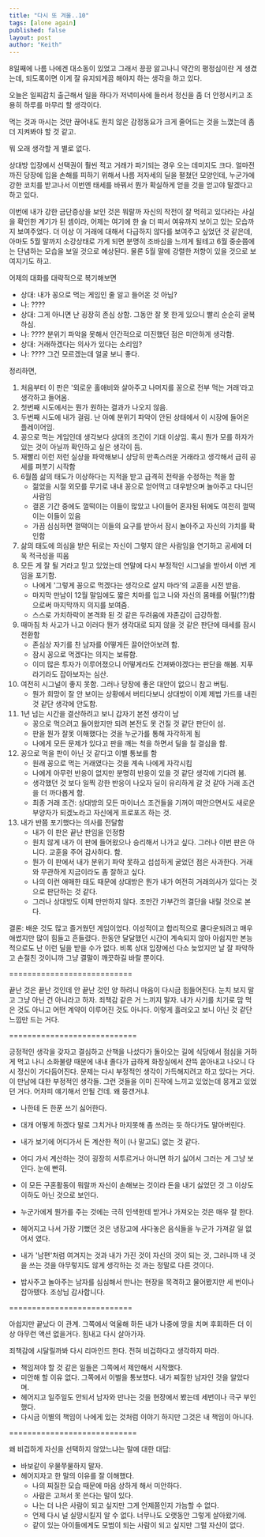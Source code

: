 ```yaml
---
title: "다시 또 겨울..10"
tags: [alone again]
published: false
layout: post
author: "Keith"
---
```


8일째에 나름 나에겐 대소동이 있었고 그래서 끙끙 앓고나니 약간의 평정심이란 게 생겼는데, 되도록이면 이게 잘 유지되게끔 해야지 하는 생각을 하고 있다. 

오늘은 일찌감치 출근해서 일을 하다가 저녁미사에 들러서 정신을 좀 더 안정시키고 조용히 하루를 마무리 할 생각이다. 

먹는 것과 마시는 것만 끊어내도 원치 않은 감정동요가 크게 줄어드는 것을 느꼈는데 좀 더 지켜봐야 할 것 같고.

뭐 오래 생각할 게 별로 없다. 

상대방 입장에서 선택권이 훨씬 적고 거래가 파기되는 경우 오는 데미지도 크다. 얼마전까진 당장에 입을 손해를 피하기 위해서 나름 저자세의 딜을 펼쳤던 모양인데, 누군가에 강한 코치를 받고나서 이번엔 태세를 바꿔서 뭔가 확실하게 얻을 것을 얻고야 말겠다고 하고 있다.

이번에 내가 강한 금단증상을 보인 것은 뭐랄까 자신의 작전이 잘 먹히고 있다라는 사실을 확인한 계기가 된 셈이라, 어제는 여기에 한 술 더 떠서 여유까지 보이고 있는 모습까지 보여주었다. 더 이상 이 거래에 대해서 다급하지 않다를 보여주고 싶었던 것 같은데, 아마도 5월 말까지 소강상태로 가게 되면 분명히 조바심을 느끼게 될테고 6월 중순쯤에는 단념하는 모습을 보일 것으로 예상된다. 물론 5월 말에 강렬한 저항이 있을 것으로 보여지기도 하고.

어제의 대화를 대략적으로 복기해보면 
- 상대: 내가 꽁으로 먹는 게임인 줄 알고 들어온 것 아님?
- 나: ????
- 상대: 그게 아니면 난 굉장히 존심 상함. 그동안 잘 못 한게 있으니 빨리 순순히 굴복하심.
- 나: ???? 분위기 파악을 못해서 인간적으로 미진했던 점은 미안하게 생각함.
- 상대: 거래하겠다는 의사가 있다는 소리임?
- 나: ???? 그건 모르겠는데 얼굴 보니 좋다.

정리하면,
1) 처음부터 이 판은 '외로운 홀애비와 살아주고 나머지를 꽁으로 전부 먹는 거래'라고 생각하고 들어옴.
1) 첫번째 시도에서는 뭔가 원하는 결과가 나오지 않음.
1) 두번째 시도에 내가 걸림. 난 아예 분위기 파악이 안된 상태에서 이 시장에 들어온 플레이어임.
1) 꽁으로 먹는 게임인데 생각보다 상대의 조건이 기대 이상임. 혹시 뭔가 모를 하자가 있는 것이 아닐까 확인하고 싶은 생각이 듬.
1) 재빨리 이런 저런 실상을 파악해보니 상당히 만족스러운 거래라고 생각해서 급히 공세를 퍼붓기 시작함
1) 6월쯤 삶의 태도가 이상하다는 지적을 받고 급격히 전략을 수정하는 척을 함
   - 젊었을 시절 외모를 무기로 내내 꽁으로 얻어먹고 대우받으며 놀아주고 다니던 사람임
   - 결혼 기간 중에도 껄떡이는 이들이 많았고 나이들어 혼자된 뒤에도 여전히 껄떡이는 이들이 있음
   - 가끔 심심하면 껄떡이는 이들의 요구를 받아서 잠시 놀아주고 자신의 가치를 확인함
1) 삶의 태도에 의심을 받은 뒤로는 자신이 그렇지 않은 사람임을 연기하고 공세에 더욱 적극성을 띠움
1) 모든 게 잘 될 거라고 믿고 있었는데 연말에 다시 부정적인 시그널을 받아서 이번 게임을 포기함.
   - 나에게 '그렇게 꽁으로 먹겠다는 생각으로 살지 마라'의 교훈을 시전 받음.
   - 마지막 만남이 12월 말임에도 짧은 치마를 입고 나와 자신의 몸매를 어필(??)함으로써 마지막까지 의지를 보여줌.
   - 스스로 가치하락이 본격화 된 것 같은 두려움에 자존감이 급강하함.
1) 때마침 차 사고가 나고 이러다 뭔가 생각대로 되지 않을 것 같은 판단에 태세를 잠시 전환함
   - 존심상 자기를 찬 남자를 어떻게든 끌어안아보려 함.
   - 잠시 꽁으로 먹겠다는 의지는 보류함.
   - 이미 많은 투자가 이루어졌으니 어떻게라도 건져봐야겠다는 판단을 해봄. 지푸라기라도 잡아보자는 심산.
1) 여전히 시그널이 좋지 못함. 그러나 당장에 좋은 대안이 없으니 참고 버팀.
   - 뭔가 희망이 잘 안 보이는 상황에서 버티다보니 상대방이 이제 제법 가드를 내린 것 같단 생각에 안도함.
1) 1년 넘는 시간을 결산하려고 보니 갑자기 본전 생각이 남
   - 꽁으로 먹으려고 들어왔지만 되려 본전도 못 건질 것 같단 판단이 섬.
   - 판을 뭔가 잘못 이해했다는 것을 누군가를 통해 자각하게 됨
   - 나에게 모든 문제가 있다고 판을 깨는 척을 하면서 딜을 칠 결심을 함.
1) 꽁으로 먹을 판이 아닌 것 같다고 이별 통보를 함
   - 원래 꽁으로 먹는 거래였다는 것을 계속 나에게 자각시킴
   - 나에게 아무런 반응이 없지만 분명히 반응이 있을 것 같단 생각에 기다려 봄.
   - 생각했던 것 보다 일찍 강한 반응이 나오자 딜이 유리하게 갈 것 같아 거래 조건을 더 까다롭게 함.
   - 최종 거래 조건: 상대방의 모든 마이너스 조건들을 기꺼이 떠안으면서도 새로운 부양자가 되겠노라고 자신에게 프로포즈 하는 것.
1) 내가 반쯤 포기했다는 의사를 전달함
   - 내가 이 판은 끝난 판임을 인정함
   - 원치 않게 내가 이 판에 들어왔으나 승리해서 나가고 싶다. 그러나 이번 판은 아니다. 교훈을 주어 감사하다. 함.
   - 뭔가 이 판에서 내가 분위기 파악 못하고 섭섭하게 굴었던 점은 사과한다. 거래와 무관하게 지금이라도 좀 잘하고 싶다.
   - 나의 이런 애매한 태도 때문에 상대방은 뭔가 내가 여전히 거래의사가 있다는 것으로 판단하는 것 같다. 
   - 그러나 상대방도 이제 만만하지 않다. 조만간 가부간의 결단을 내릴 것으로 본다.

결론: 배운 것도 많고 즐거웠던 게임이었다. 이성적이고 합리적으로 쿨다운되려고 매우 애썼지만 많이 힘들고 흔들렸다. 한동안 달달했던 시간이 계속되지 않아 아쉽지만 본능적으로도 난 이런 딜을 받을 수가 없다. 비록 상대 입장에선 다소 늦었지만 날 잘 파악하고 손절친 것이니까 그냥 결말이 깨끗하길 바랄 뿐이다.

===========================

끝난 것은 끝난 것인데 안 끝난 것인 양 하려니 마음이 다시금 힘들어진다. 눈치 보지 말고 그냥 아닌 건 아니라고 하자. 죄책감 같은 거 느끼지 말자. 내가 사기를 치기로 맘 먹은 것도 아니고 어떤 계약이 이루어진 것도 아니다. 이렇게 흘러오고 보니 아닌 것 같단 느낌만 드는 거다.

============================

긍정적인 생각을 갖자고 결심하고 산책을 나섰다가 돌아오는 길에 식당에서 점심을 거하게 먹고 나니 소화불량 때문에 내내 졸다가 급하게 화장실에서 잔뜩 쏟아내고 나오니 다시 정신이 가다듬어진다. 문제는 다시 부정적인 생각이 가득해지려고 하고 있다는 거다. 이 만남에 대한 부정적인 생각들. 그런 것들을 이미 진작에 느끼고 있었는데 뭉개고 있었던 거다. 어차피 얘기해서 안될 건데. 왜 뭉갠거냐. 

- 나한테 돈 한푼 쓰기 싫어한다.
- 대개 어떻게 하겠다 말로 그치거나 마지못해 좀 쓰려는 듯 하다가도 말아버린다.
- 내가 보기에 어디가서 돈 계산한 적이 (나 말고도) 없는 것 같다. 
- 어디 가서 계산하는 것이 굉장히 서투르거나 아니면 하기 싫어서 그러는 게 그냥 보인다. 눈에 빤히.
- 이 모든 구혼활동이 뭐랄까 자신이 손해보는 것이라 돈을 내기 싫었던 것 그 이상도 이하도 아닌 것으로 보인다.

- 누군가에게 뭔가를 주는 것에는 극히 인색한데 받거나 가져오는 것은 매우 잘 한다.
- 헤어지고 나서 가장 기뻤던 것은 냉장고에 사다놓은 음식들을 누군가 가져갈 일 없어서 였다.
- 내가 '남편'처럼 여겨지는 것과 내가 가진 것이 자신의 것이 되는 것, 그러니까 내 것을 쓰는 것을 아무렇지도 않게 생각하는 것 과는 정말로 다른 것이다.

- 밥사주고 놀아주는 남자를 심심해서 만나는 현장을 목격하고 물어봤지만 세 번이나 잡아뗐다. 조상님 감사합니다.

===========================

아쉽지만 끝났다 이 관계. 그쪽에서 억울해 하든 내가 나중에 땅을 치며 후회하든 더 이상 아무런 액션 없을거다. 힘내고 다시 살아가자.

죄책감에 시달릴까봐 다시 리마인드 한다. 전혀 비겁하다고 생각하지 마라.
- 책임져야 할 것 같은 일들은 그쪽에서 제안해서 시작했다.
- 미안해 할 이유 없다. 그쪽에서 이별을 통보했다. 내가 찌질한 남자인 것을 알았다며.
- 헤어지고 일주일도 안되서 남자와 만나는 것을 현장에서 봤는데 세번이나 극구 부인했다.
- 다시금 이별의 책임이 나에게 있는 것처럼 이야기 하지만 그것은 내 책임이 아니다. 


============================

왜 비겁하게 자신을 선택하지 않았느냐는 말에 대한 대답:

- 바보같이 우물쭈물하지 말자.
- 헤어지자고 한 말의 이유를 잘 이해했다.
   - 나의 찌질한 모습 때문에 마음 상하게 해서 미안하다. 
   - 사람은 고쳐서 못 쓴다는 말이 있다.
   - 나는 더 나은 사람이 되고 싶지만 그게 언제쯤인지 가늠할 수 없다. 
   - 언제 다시 널 실망시킬지 알 수 없다. 너무나도 오랫동안 그렇게 살아왔기에.
   - 같이 있는 아이들에게도 모범이 되는 사람이 되고 싶지만 그럴 자신이 없다.

